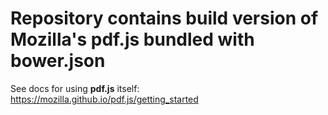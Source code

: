 # Repository contains build version of Mozilla's pdf.js bundled with bower.json

See docs for using **pdf.js** itself: https://mozilla.github.io/pdf.js/getting_started
